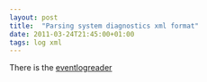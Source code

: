 ```yaml
---
layout: post
title:  "Parsing system diagnostics xml format"
date: 2011-03-24T21:45:00+01:00
tags: log xml
---
```


<div dir="ltr" style="text-align: left;" trbidi="on">
There is the <a href="http://msdn.microsoft.com/en-us/library/system.diagnostics.eventing.reader.eventlogreader.aspx">eventlogreader</a>
</div>
<div style="clear: both;"></div>